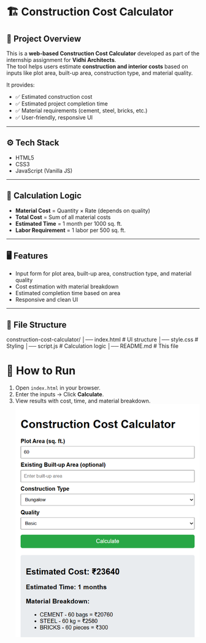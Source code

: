 # 🏗 Construction Cost Calculator

## 📌 Project Overview
This is a **web-based Construction Cost Calculator** developed as part of the internship assignment for **Vidhi Architects**.  
The tool helps users estimate **construction and interior costs** based on inputs like plot area, built-up area, construction type, and material quality.

It provides:
- ✅ Estimated construction cost  
- ✅ Estimated project completion time  
- ✅ Material requirements (cement, steel, bricks, etc.)  
- ✅ User-friendly, responsive UI

---

## ⚙️ Tech Stack
- HTML5  
- CSS3  
- JavaScript (Vanilla JS)

---

## 🧮 Calculation Logic
- **Material Cost** = Quantity × Rate (depends on quality)  
- **Total Cost** = Sum of all material costs  
- **Estimated Time** = 1 month per 1000 sq. ft.  
- **Labor Requirement** = 1 labor per 500 sq. ft.  

---

## 🖥️ Features
- Input form for plot area, built-up area, construction type, and material quality  
- Cost estimation with material breakdown  
- Estimated completion time based on area  
- Responsive and clean UI  

---

## 📂 File Structure
construction-cost-calculator/
│── index.html # UI structure
│── style.css # Styling
│── script.js # Calculation logic
│── README.md # This file


# 🚀 How to Run
1. Open `index.html` in your browser.  
2. Enter the inputs → Click **Calculate**.  
3. View results with cost, time, and material breakdown.  
![alt text](image.png)